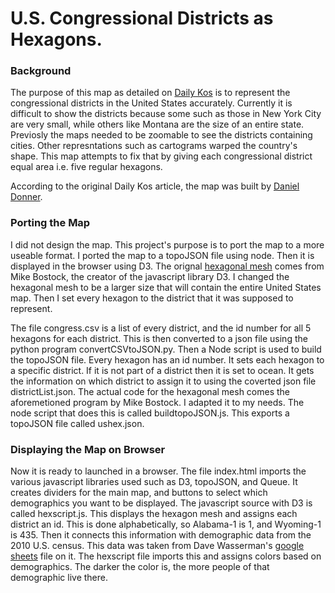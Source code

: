 U.S. Congressional Districts as Hexagons.
=============
### Background
The purpose of this map as detailed on [Daily Kos](http://www.dailykos.com/story/2015/06/03/1389806/-Daily-Kos-Elections-presents-the-best-map-ever-of-United-States-congressional-districts) is to represent the congressional districts in the United States accurately. Currently it is difficult to show the districts because some such as those in New York City are very small, while others like Montana are the size of an entire state. Previosly the maps needed to be zoomable to see the districts containing cities. Other represntations such as cartograms warped the country's shape. This map attempts to fix that by giving each congressional district equal area i.e. five regular hexagons.

According to the original Daily Kos article, the map was built by [Daniel Donner](http://www.dailykos.com/user/Daniel%20Donner).

### Porting the Map
I did not design the map. This project's purpose is to port the map to a more useable format. I ported the map to a topoJSON file using node. Then it is displayed in the browser using D3. The orignal [hexagonal mesh](http://bl.ocks.org/mbostock/5249328) comes from Mike Bostock, the creator of the javascript library D3. I changed the hexagonal mesh to be a larger size that will contain the entire United States map. Then I set every hexagon to the district that it was supposed to represent.

The file congress.csv is a list of every district, and the id number for all 5 hexagons for each district. This is then converted to a json file using the python program convertCSVtoJSON.py. Then a Node script is used to build the topoJSON file. Every hexagon has an id number. It sets each hexagon to a specific district. If it is not part of a district then it is set to ocean. It gets the information on which district to assign it to using the coverted json file districtList.json. The actual code for the hexagonal mesh comes the aforemetioned program by Mike Bostock. I adapted it to my needs. The node script that does this is called buildtopoJSON.js. This exports a topoJSON file called ushex.json.

### Displaying the Map on Browser
Now it is ready to launched in a browser. The file index.html imports the various javascript libraries used such as D3, topoJSON, and Queue. It creates dividers for the main map, and buttons to select which demographics you want to be displayed. The javascript source with D3 is called hexscript.js. This displays the hexagon mesh and assigns each district an id. This is done alphabetically, so Alabama-1 is 1, and Wyoming-1 is 435. Then it connects this information with demographic data from the 2010 U.S. census. This data was taken from Dave Wasserman's [google sheets](https://docs.google.com/spreadsheets/d/1KPoyYlQBzCLOuklFD5PmX91li8F58paL5hKzTSM3XaQ/edit?usp=sharing) file on it. The hexscript file imports this and assigns colors based on demographics. The darker the color is, the more people of that demographic live there.

[logo]: https://raw.githubusercontent.com/alecrajeev/UnitedStatesHex/master/thumbnail.png "Congressional Map"
